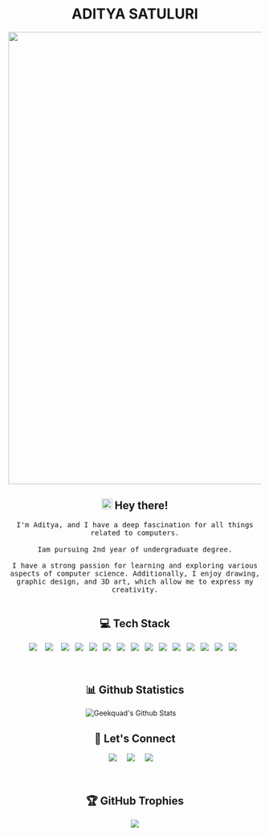 <!-- <h2 align="center">
<code> <h4> Algorithms are opinions embedded in code. <h2> </code> -->
<h1 align="center">ADITYA SATULURI</h1>
<img src="assets\aurora.gif" width="900">
<h2 align="center"><img src="assets\hi.gif" height="21"> Hey there! </h2>
<p align="center">
  <samp>
I'm Aditya, and I have a deep fascination for all things related to computers. 
  </samp>
  <br>
  <br>
  <samp>
Iam pursuing 2nd year of undergraduate degree</a>. 
<br><br>
<samp>  
I have a strong passion for learning and exploring various aspects of computer science. Additionally, I enjoy drawing, graphic design, and 3D art, which allow me to express my creativity.
   </samp>
  <br> <br>
  <!-- <img src="https://komarev.com/ghpvc/?username=geekquad" alt="geekquad" />  -->
</p>

<h2 align="center"> 💻 Tech Stack</h2>
<p align="center">
  <img src="https://img.shields.io/badge/HTML5-E34F26?style=for-the-badge&logo=html5&logoColor=white" />&nbsp;&nbsp;&nbsp;
  <img src="https://img.shields.io/badge/CSS3-1572B6?style=for-the-badge&logo=css3&logoColor=white" />&nbsp;&nbsp;&nbsp;
  <img src="https://img.shields.io/badge/Netlify-00C7B7?style=for-the-badge&logo=netlify&logoColor=whitee" />&nbsp;&nbsp;
  <img src="https://img.shields.io/badge/Python-14354C?style=for-the-badge&logo=python&logoColor=white" />&nbsp;&nbsp; 
  <img src="https://img.shields.io/badge/git%20-%231572B6.svg?&style=for-the-badge&logo=git&logoColor=white" />&nbsp;&nbsp;
  <img src="https://img.shields.io/badge/Kali_Linux-557C94?style=for-the-badge&logo=kali-linux&logoColor=white"/>&nbsp;&nbsp;
  <img src="https://img.shields.io/badge/YouTube-FF0000?style=for-the-badge&logo=youtube&logoColor=white"/>&nbsp;&nbsp;
  <img src="https://img.shields.io/badge/C%23-239120?style=for-the-badge&logo=c-sharp&logoColor=white"/>&nbsp;&nbsp;
  <img src="https://img.shields.io/badge/JavaScript-F7DF1E?style=for-the-badge&logo=JavaScript&logoColor=white"/>&nbsp;&nbsp;
  <img src="https://img.shields.io/badge/Java-ED8B00?style=for-the-badge&logo=openjdk&logoColor=white"/>&nbsp;&nbsp;
  <img src="https://img.shields.io/badge/SQLite-07405E?style=for-the-badge&logo=sqlite&logoColor=white"/>&nbsp;&nbsp;
  <img src="https://img.shields.io/badge/Amazon_AWS-232F3E?style=for-the-badge&logo=amazon-aws&logoColor=white"/>&nbsp;&nbsp;
  <img src="https://img.shields.io/badge/Adobe%20Photoshop-31A8FF?logo=adobephotoshop&logoColor=fff&style=for-the-badge"/>&nbsp;&nbsp;
  <img src="https://img.shields.io/badge/blender-%23F5792A.svg?style=for-the-badge&logo=blender&logoColor=white"/>&nbsp;&nbsp;
  <img src="https://img.shields.io/badge/Adobe%20XD-470137?style=for-the-badge&logo=Adobe%20XD&logoColor=#FF61F6"/>&nbsp;&nbsp;

</p>
<br>

<h2 align="center">📊 Github Statistics </h2>
<p align="center">
<img src="https://github-readme-stats.vercel.app/api?username=adityasatuluri&count_private=true&layout=compact&hide=html&theme=yeblu" alt="Geekquad's Github Stats" />&nbsp;&nbsp;&nbsp;&nbsp;
</p>

<!-- <p align="center"> <img src="https://github-readme-streak-stats.herokuapp.com/?user=geekquad" /> </p> -->
<!-- https://github-readme-stats.vercel.app/api/top-langs/?username=geekquad&layout=compact -->

<h2 align="center"> 🔗 Let's Connect </h2>
<p align="center">
  <a target="_blank"href="https://www.linkedin.com/in/aditya-satuluri-a250a31a0/"><img src="https://img.shields.io/badge/LinkedIn-0077B5?style=for-the-badge&logo=linkedin&logoColor=white" /></a>&nbsp;&nbsp;&nbsp;&nbsp;
  <a target="_blank"href="[https://twitter.com/dimensionz_eth/]"><img src="https://img.shields.io/badge/Twitter-1DA1F2?style=for-the-badge&logo=twitter&logoColor=white" /></a>&nbsp;&nbsp;&nbsp;&nbsp;
  <a href="https://www.instagram.com/aditya.satuluri/"><img src="https://img.shields.io/badge/instagram-%23D14836.svg?&style=for-the-badge&logo=instagram&logoColor=pink" /></a>&nbsp;&nbsp;&nbsp;&nbsp;

</p>
<br>
<h2 align="center">🏆 GitHub Trophies </h2>

<div align="center">
  
  ![](https://github-profile-trophy.vercel.app/?username=adityasatuluri&theme=nord&no-frame=false&no-bg=false&margin-w=4)
  
  </div>
